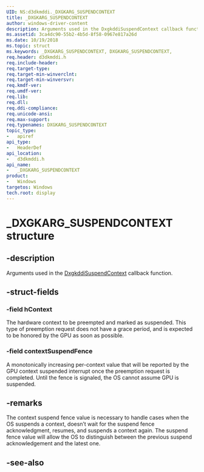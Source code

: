 ```yaml
---
UID: NS:d3dkmddi._DXGKARG_SUSPENDCONTEXT
title: _DXGKARG_SUSPENDCONTEXT
author: windows-driver-content
description: Arguments used in the DxgkddiSuspendContext callback function.
ms.assetid: 3ca4dc90-55b2-4b5d-8f58-0967e817a26d
ms.date: 10/19/2018
ms.topic: struct
ms.keywords: _DXGKARG_SUSPENDCONTEXT, DXGKARG_SUSPENDCONTEXT,
req.header: d3dkmddi.h
req.include-header:
req.target-type:
req.target-min-winverclnt:
req.target-min-winversvr:
req.kmdf-ver:
req.umdf-ver:
req.lib:
req.dll:
req.ddi-compliance:
req.unicode-ansi:
req.max-support:
req.typenames: DXGKARG_SUSPENDCONTEXT
topic_type:
-	apiref
api_type:
-	HeaderDef
api_location:
-	d3dkmddi.h
api_name:
-	_DXGKARG_SUSPENDCONTEXT
product:
-	Windows
targetos: Windows
tech.root: display
---
```


# _DXGKARG_SUSPENDCONTEXT structure

## -description

Arguments used in the [DxgkddiSuspendContext](nc-d3dkmddi-dxgkddi_suspendcontext.md) callback function.

## -struct-fields

### -field hContext

The hardware context to be preempted and marked as suspended. This type of preemption request does not have a grace period, and is expected to be honored by the GPU as soon as possible.

### -field contextSuspendFence

A monotonically increasing per-context value that will be reported by the GPU context suspended interrupt once the preemption request is completed. Until the fence is signaled, the OS cannot assume GPU is suspended.

## -remarks

The context suspend fence value is necessary to handle cases when the OS suspends a context, doesn’t wait for the suspend fence acknowledgment, resumes, and suspends a context again. The suspend fence value will allow the OS to distinguish between the previous suspend acknowledgement and the latest one.

## -see-also
